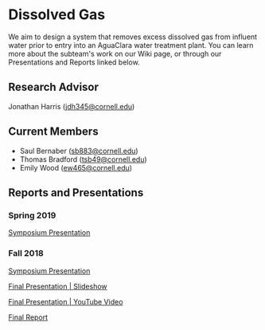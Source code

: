 # Dissolved Gas

We aim to design a system that removes excess dissolved gas from influent water prior to entry into an AguaClara water treatment plant. You can learn more about the subteam's work on our Wiki page, or through our Presentations and Reports linked below. 

## Research Advisor
Jonathan Harris (jdh345@cornell.edu)

## Current Members 
- Saul Bernaber (sb883@cornell.edu)
- Thomas Bradford (tsb49@cornell.edu)
- Emily Wood (ew465@cornell.edu)

## Reports and Presentations
### Spring 2019
[Symposium Presentation](https://docs.google.com/presentation/d/1HRn5l7VYAZrXTzVKj2HsHC7Mff4qupUU5NLItj-NNb0/edit#slide=id.g346a079b2f_0_0)

### Fall 2018 
[Symposium Presentation](https://docs.google.com/presentation/d/1oqcSOdyO4JxgfkK_X3Jw-1Bu3BXFlAgRmeZfy4X1oRU/edit?usp=sharing)

[Final Presentation | Slideshow](https://docs.google.com/presentation/d/15AX9xSX_VZXdsxB2yab1bab3Xx3Wnr3A-YHmP6xZCP8/edit#slide=id.g4826752e6e_0_5) 

[Final Presentation | YouTube Video](https://www.youtube.com/watch?v=6RM38dYTEgE&index=11&list=PLhsGtpY8ipdZTn2HPI6C2uH44ADmc0Ra6&t=0s)

[Final Report](https://github.com/AguaClara/Dissolved-Gas/blob/master/Research%20Reports/Final_Report.md)
